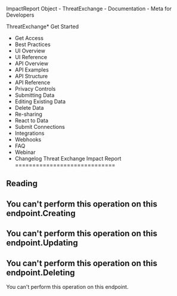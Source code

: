 
ImpactReport Object - ThreatExchange - Documentation - Meta for Developers









ThreatExchange* Get Started
* Get Access
* Best Practices
* UI Overview
* UI Reference
* API Overview
* API Examples
* API Structure
* API Reference
* Privacy Controls
* Submitting Data
* Editing Existing Data
* Delete Data
* Re-sharing
* React to Data
* Submit Connections
* Integrations
* Webhooks
* FAQ
* Webinar
* Changelog
Threat Exchange Impact Report
=============================

Reading
-------

You can't perform this operation on this endpoint.Creating
--------

You can't perform this operation on this endpoint.Updating
--------

You can't perform this operation on this endpoint.Deleting
--------

You can't perform this operation on this endpoint.































 

